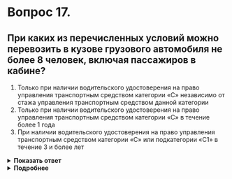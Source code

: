 # Вопрос 17.

## При каких из перечисленных условий можно перевозить в кузове грузового автомобиля не более 8 человек, включая пассажиров в кабине?

1. Только при наличии водительского удостоверения на право управления транспортным средством категории «С» независимо от стажа управления транспортным средством данной категории
2. Только при наличии водительского удостоверения на право управления транспортным средством категории «С» в течение более 1 года
3. При наличии водительского удостоверения на право управления транспортным средством категории «С» или подкатегории «С1» в течение 3 и более лет

<details>
<summary><b>Показать ответ</b></summary>
Правильный ответ: 3
</details>
<details>
<summary><b>Подробнее</b></summary>
Согласно пункта 22.1 ПДД, правильный ответ - при наличии удостверения в течение 3 и более лет.
</details>